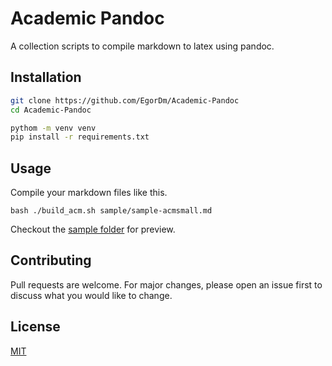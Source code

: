 # Academic Pandoc

A collection scripts to compile markdown to latex using pandoc.

## Installation

```bash
git clone https://github.com/EgorDm/Academic-Pandoc
cd Academic-Pandoc

pythom -m venv venv
pip install -r requirements.txt
```

## Usage
Compile your markdown files like this.

```shell
bash ./build_acm.sh sample/sample-acmsmall.md
```

Checkout the [sample folder](https://github.com/EgorDm/Academic-Pandoc/tree/master/sample) for preview.

## Contributing
Pull requests are welcome. For major changes, please open an issue first to discuss what you would like to change.

## License
[MIT](https://choosealicense.com/licenses/mit/)